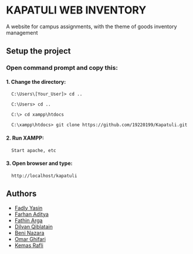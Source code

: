 # KAPATULI WEB INVENTORY

A website for campus assignments, with the theme of goods inventory management

## Setup the project

### Open command prompt and copy this:

#### 1. Change the directory:
```
  C:\Users\[Your_User]> cd ..
```

```
  C:\Users> cd ..
```

```
  C:\> cd xampp\htdocs
```

```
  C:\xampp\htdocs> git clone https://github.com/19220199/Kapatuli.git
```

#### 2. Run XAMPP:
```
  Start apache, etc
```

#### 3. Open browser and type:
```
  http://localhost/kapatuli
```


## Authors

- [Fadly Yasin](https://www.instagram.com/fadlyy_asin)
- [Farhan Aditya](https://www.instagram.com/farhannadityaa_)
- [Fathin Arga](https://www.instagram.com)
- [Dilvan Qiblatain](https://www.instagram.com/dilvanqiblatainn)
- [Beni Nazara](https://www.instagram.com/nazarabeni)
- [Omar Ghifari](https://www.instagram.com/omarghfi)
- [Kemas Rafli](https://www.instagram.com/kemasrafli)
